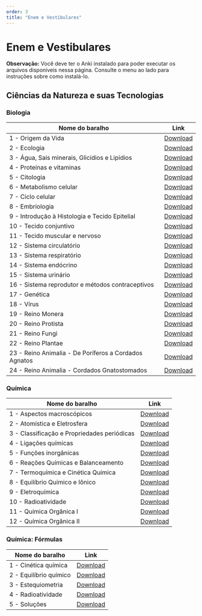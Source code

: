 ```yaml
---
order: 3
title: "Enem e Vestibulares"
---
```


# Enem e Vestibulares

<Aside>

__Observação:__ Você deve ter o Anki instalado para poder executar os arquivos disponíveis nessa página. Consulte o menu ao lado para instruções sobre como instalá-lo.

</Aside>

## Ciências da Natureza e suas Tecnologias

### Biologia

<TableWrap>

| Nome do baralho      | Link                                                                                            |
|----------------------|-------------------------------------------------------------------------------------------------|
| 1 - Origem da Vida | [Download](https://raposas.net/0:/Arquivos%20Principais/Flashcards/Enem%20e%20Vestibulares/Biologia/1%20-%20Origem%20da%20Vida.apkg) |
| 2 - Ecologia | [Download](https://raposas.net/0:/Arquivos%20Principais/Flashcards/Enem%20e%20Vestibulares/Biologia/2%20-%20Ecologia.apkg)     |
| 3 - Água, Sais minerais, Glicídios e Lipídios | [Download](https://raposas.net/0:/Arquivos%20Principais/Flashcards/Enem%20e%20Vestibulares/Biologia/3%20-%20%C3%81gua,%20Sais%20minerais,%20Glic%C3%ADdios%20e%20Lip%C3%ADdios.apkg) |
| 4 - Proteínas e vitaminas | [Download](https://raposas.net/0:/Arquivos%20Principais/Flashcards/Enem%20e%20Vestibulares/Biologia/4%20-%20Prote%C3%ADnas%20e%20vitaminas.apkg)   |
| 5 - Citologia | [Download](https://raposas.net/0:/Arquivos%20Principais/Flashcards/Enem%20e%20Vestibulares/Biologia/5%20-%20Citologia.apkg) |
| 6 - Metabolismo celular | [Download](https://raposas.net/0:/Arquivos%20Principais/Flashcards/Enem%20e%20Vestibulares/Biologia/6%20-%20Metabolismo%20celular.apkg)     |
| 7 - Ciclo celular | [Download](https://raposas.net/0:/Arquivos%20Principais/Flashcards/Enem%20e%20Vestibulares/Biologia/7%20-%20Ciclo%20celular.apkg)       |
| 8 - Embriologia | [Download](https://raposas.net/0:/Arquivos%20Principais/Flashcards/Enem%20e%20Vestibulares/Biologia/8%20-%20Embriologia.apkg)   |
| 9 - Introdução à Histologia e Tecido Epitelial | [Download](https://raposas.net/0:/Arquivos%20Principais/Flashcards/Enem%20e%20Vestibulares/Biologia/9%20-%20Introdu%C3%A7%C3%A3o%20%C3%A0%20histologia%20e%20tecido%20epitelial.apkg)   |
| 10 - Tecido conjuntivo | [Download](https://raposas.net/0:/Arquivos%20Principais/Flashcards/Enem%20e%20Vestibulares/Biologia/10%20-%20Tecido%20conjuntivo.apkg)   |
| 11 - Tecido muscular e nervoso | [Download](https://raposas.net/0:/Arquivos%20Principais/Flashcards/Enem%20e%20Vestibulares/Biologia/11%20-%20Tecido%20Muscular%20e%20Nervoso.apkg)   |
| 12 - Sistema circulatório | [Download](https://raposas.net/0:/Arquivos%20Principais/Flashcards/Enem%20e%20Vestibulares/Biologia/12%20-%20Sistema%20circulat%C3%B3rio.apkg)   |
| 13 - Sistema respiratório | [Download](https://raposas.net/0:/Arquivos%20Principais/Flashcards/Enem%20e%20Vestibulares/Biologia/13%20-%20Sistema%20respirat%C3%B3rio.apkg)   |
| 14 - Sistema endócrino | [Download](https://raposas.net/0:/Arquivos%20Principais/Flashcards/Enem%20e%20Vestibulares/Biologia/14%20-%20Sistema%20end%C3%B3crino.apkg)   |
| 15 - Sistema urinário | [Download](https://raposas.net/0:/Arquivos%20Principais/Flashcards/Enem%20e%20Vestibulares/Biologia/15%20-%20Sistema%20urin%C3%A1rio.apkg)   |
| 16 - Sistema reprodutor e métodos contraceptivos | [Download](https://raposas.net/0:/Arquivos%20Principais/Flashcards/Enem%20e%20Vestibulares/Biologia/16%20-%20Sistema%20reprodutor%20e%20m%C3%A9todos%20contraceptivos.apkg)   |
| 17 - Genética | [Download](https://raposas.net/0:/Arquivos%20Principais/Flashcards/Enem%20e%20Vestibulares/Biologia/17%20-%20Gen%C3%A9tica.apkg)   |
| 18 - Vírus | [Download](https://raposas.net/0:/Arquivos%20Principais/Flashcards/Enem%20e%20Vestibulares/Biologia/18%20-%20V%C3%ADrus.apkg)   |
| 19 - Reino Monera | [Download](https://raposas.net/0:/Arquivos%20Principais/Flashcards/Enem%20e%20Vestibulares/Biologia/19%20-%20Reino%20Monera.apkg)   |
| 20 - Reino Protista | [Download](https://raposas.net/0:/Arquivos%20Principais/Flashcards/Enem%20e%20Vestibulares/Biologia/20%20-%20Reino%20Protista.apkg)   |
| 21 - Reino Fungi | [Download](https://raposas.net/0:/Arquivos%20Principais/Flashcards/Enem%20e%20Vestibulares/Biologia/21%20-%20Reino%20Fungi.apkg)   |
| 22 - Reino Plantae | [Download](https://raposas.net/0:/Arquivos%20Principais/Flashcards/Enem%20e%20Vestibulares/Biologia/22%20-%20Reino%20Plantae.apkg)   |
| 23 - Reino Animalia - De Poríferos a Cordados Agnatos | [Download](https://raposas.net/0:/Arquivos%20Principais/Flashcards/Enem%20e%20Vestibulares/Biologia/23%20-%20Reino%20Animalia%20-%20De%20Por%C3%ADferos%20a%20Cordados%20Agnatos.apkg)   |
| 24 - Reino Animalia - Cordados Gnatostomados | [Download](https://raposas.net/0:/Arquivos%20Principais/Flashcards/Enem%20e%20Vestibulares/Biologia/24%20-%20Reino%20Animalia%20-%20Cordados%20Gnatostomados.apkg)   |

</TableWrap>

### Química

<TableWrap>

| Nome do baralho            | Link                                                                                            |
|----------------------------|-------------------------------------------------------------------------------------------------|
| 1 - Aspectos macroscópicos | [Download](https://raposas.net/0:/Arquivos%20Principais/Flashcards/Enem%20e%20Vestibulares/Qu%C3%ADmica/1%20-%20Aspectos%20macrosc%C3%B3picos.apkg) |
| 2 - Atomística e Eletrosfera | [Download](https://raposas.net/0:/Arquivos%20Principais/Flashcards/Enem%20e%20Vestibulares/Qu%C3%ADmica/2%20-%20Atom%C3%ADstica%20e%20Eletrosfera.apkg)     |
| 3 - Classificação e Propriedades periódicas | [Download](https://raposas.net/0:/Arquivos%20Principais/Flashcards/Enem%20e%20Vestibulares/Qu%C3%ADmica/3%20-%20Classifica%C3%A7%C3%A3o%20e%20Propriedades%20peri%C3%B3dicas.apkg) |
| 4 - Ligações químicas | [Download](https://raposas.net/0:/Arquivos%20Principais/Flashcards/Enem%20e%20Vestibulares/Qu%C3%ADmica/4%20-%20Liga%C3%A7%C3%B5es%20qu%C3%ADmicas.apkg)   |
| 5 - Funções inorgânicas | [Download](https://raposas.net/0:/Arquivos%20Principais/Flashcards/Enem%20e%20Vestibulares/Qu%C3%ADmica/5%20-%20Fun%C3%A7%C3%B5es%20inorg%C3%A2nicas.apkg) |
| 6 - Reações Químicas e Balanceamento | [Download](https://raposas.net/0:/Arquivos%20Principais/Flashcards/Enem%20e%20Vestibulares/Qu%C3%ADmica/6%20-%20Rea%C3%A7%C3%B5es%20Qu%C3%ADmicas%20e%20Balanceamento.apkg)     |
| 7 - Termoquímica e Cinética Química | [Download](https://raposas.net/0:/Arquivos%20Principais/Flashcards/Enem%20e%20Vestibulares/Qu%C3%ADmica/7%20-%20Termoqu%C3%ADmica%20e%20Cin%C3%A9tica%20Qu%C3%ADmica.apkg)       |
| 8 - Equilíbrio Químico e Iônico | [Download](https://raposas.net/0:/Arquivos%20Principais/Flashcards/Enem%20e%20Vestibulares/Qu%C3%ADmica/8%20-%20Equil%C3%ADbrio%20Qu%C3%ADmico%20e%20I%C3%B4nico.apkg)   |
| 9 - Eletroquímica | [Download](https://raposas.net/0:/Arquivos%20Principais/Flashcards/Enem%20e%20Vestibulares/Qu%C3%ADmica/9%20-%20Eletroqu%C3%ADmica.apkg)   |
| 10 - Radioatividade | [Download](https://raposas.net/0:/Arquivos%20Principais/Flashcards/Enem%20e%20Vestibulares/Qu%C3%ADmica/10%20-%20Radioatividade.apkg)   |
| 11 - Química Orgânica I | [Download](https://raposas.net/0:/Arquivos%20Principais/Flashcards/Enem%20e%20Vestibulares/Qu%C3%ADmica/11%20-%20Qu%C3%ADmica%20Org%C3%A2nica%20I.apkg)   |
| 12 - Química Orgânica II | [Download](https://raposas.net/0:/Arquivos%20Principais/Flashcards/Enem%20e%20Vestibulares/Qu%C3%ADmica/12%20-%20Qu%C3%ADmica%20Org%C3%A2nica%20II.apkg)   |

</TableWrap>

### Química: Fórmulas

<TableWrap>

| Nome do baralho      | Link                                                                                            |
|----------------------|-------------------------------------------------------------------------------------------------|
| 1 - Cinética química | [Download](https://raposas.net/0:/Arquivos%20Principais/Flashcards/Enem%20e%20Vestibulares/Qu%C3%ADmica:%20F%C3%B3rmulas/1%20-%20Cin%C3%A9tica%20qu%C3%ADmica.apkg) |
| 2 - Equilíbrio químico | [Download](https://raposas.net/0:/Arquivos%20Principais/Flashcards/Enem%20e%20Vestibulares/Qu%C3%ADmica:%20F%C3%B3rmulas/2%20-%20Equil%C3%ADbrio%20qu%C3%ADmico.apkg) |
| 3 - Estequiometria | [Download](https://raposas.net/0:/Arquivos%20Principais/Flashcards/Enem%20e%20Vestibulares/Qu%C3%ADmica:%20F%C3%B3rmulas/3%20-%20Estequiometria.apkg) |
| 4 - Radioatividade | [Download](https://raposas.net/0:/Arquivos%20Principais/Flashcards/Enem%20e%20Vestibulares/Qu%C3%ADmica:%20F%C3%B3rmulas/4%20-%20Radioatividade.apkg) |
| 5 - Soluções | [Download](https://raposas.net/0:/Arquivos%20Principais/Flashcards/Enem%20e%20Vestibulares/Qu%C3%ADmica:%20F%C3%B3rmulas/5%20-%20Solu%C3%A7%C3%B5es.apkg) |

</TableWrap>